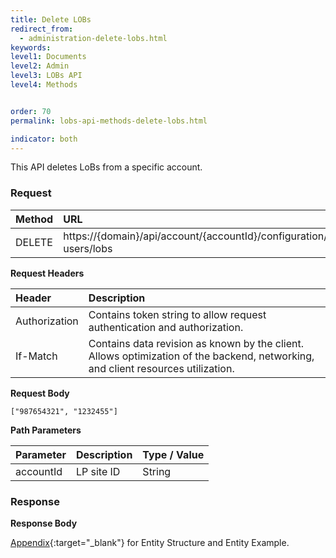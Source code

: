 ```yaml
---
title: Delete LOBs
redirect_from:
  - administration-delete-lobs.html
keywords:
level1: Documents
level2: Admin
level3: LOBs API
level4: Methods


order: 70
permalink: lobs-api-methods-delete-lobs.html

indicator: both
---
```


This API deletes LoBs from a specific account.

### Request

 |Method    |  URL    |     
 |:-------- |  :--------- |
 |DELETE   |   https://{domain}/api/account/{accountId}/configuration/le-users/lobs |

**Request Headers**

| Header       |  Description |
 |:--------    |  :------------- |
 |Authorization | Contains token string to allow request authentication and authorization. |
 |If-Match  |   Contains data revision as known by the client. Allows optimization of the backend, networking, and client resources utilization. |

**Request Body**

`["987654321", "1232455"]`

**Path Parameters**

| Parameter|  Description |Type / Value |
 |:----------- |  :------------- | :------------- |
 |accountId | LP site ID | String |

### Response

**Response Body**

[Appendix](administration-lobs-appendix.html){:target="_blank"} for Entity Structure and Entity Example.
